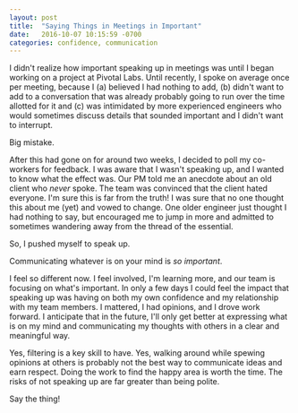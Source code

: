 ```yaml
---
layout: post
title:  "Saying Things in Meetings in Important"
date:   2016-10-07 10:15:59 -0700
categories: confidence, communication
---
```


I didn't realize how important speaking up in meetings
was until I began working on a project at Pivotal Labs.
Until recently, I spoke on average once per meeting,
because I (a) believed I had nothing to add,
(b) didn't want to add to a conversation that was
already probably going to run over the time allotted for it and
(c) was intimidated by more experienced engineers who
would sometimes discuss details that sounded important and I didn't want
to interrupt.

Big mistake.

After this had gone on for around two weeks, I decided to
poll my co-workers for feedback. I was aware that I wasn't
speaking up, and I wanted to know what the effect was.
Our PM told me an anecdote about an old client who _never_
spoke. The team was convinced that the client hated everyone.
I'm sure this is far from the truth! I was sure that no one
thought this about me (yet) and vowed to change. One older
engineer just thought I had nothing to say, but encouraged
me to jump in more and admitted to sometimes wandering away
from the thread of the essential.

So, I pushed myself to speak up.

Communicating whatever is on your mind is _so important_.

I feel so different now. I feel involved, I'm learning more, and
our team is focusing on what's important. In only a few days
I could feel the impact that speaking up was having on both
my own confidence and my relationship with my team members.
I mattered, I had opinions, and I drove work forward.
I anticipate that in the future, I'll only get better at expressing
what is on my mind and communicating my thoughts with others
in a clear and meaningful way.

Yes, filtering is a key skill to have. Yes, walking around while spewing
opinions at others is probably not the best way to communicate ideas
and earn respect. Doing the work to find the happy area is
worth the time. The risks of not
speaking up are far greater than being polite.

Say the thing!
